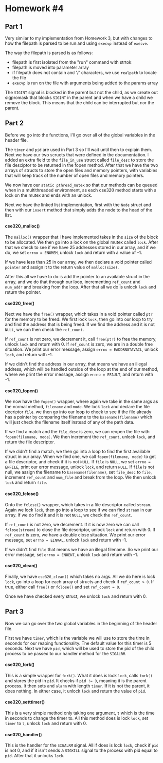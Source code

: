 # Homework #4

## Part 1

Very similar to my implementation from Homework 3, but with changes to how the filepath is parsed to be run and using `execvp` instead of `execve`.

The way the filepath is parsed is as follows:
- filepath is first isolated from the "run" command with strtok
- filepath is moved into parameter array
- if filepath does not contain and '/' characters, we use `realpath` to locate the file
- `execvp` is run on the file with arguments being added to the params array
	
The `SIGINT` signal is blocked in the parent but not the child, as we create out sigpromask that blocks `SIGINT` in the parent and when we have a child we remove the block. This means that the child can be interrupted but nor the parent.

## Part 2

Before we go into the functions, I'll go over all of the global variables in the header file.

The `timer` and `pid` are used in Part 3 so I'll wait until then to explain them.
Next we have our two scructs that were defined in the documentation. I added an extra field to the `file_in_use` struct called `file_desc` to store the file desciptor to be returned in the fopen method.
After that we have the two arrays of structs to store the open files and memory pointers, with variables that will keep track of the number of open files and memory pointers.

We now have our `static pthread_mutex` so that our methods can be queued when in a multithreaded environment, as each cse320 method starts with a lock on the mutex and ends with an unlock.

Next we have the linked list implementation, first with the `Node` struct and then with our `insert` method that simply adds the node to the head of the list.

#### cse320_malloc()

The `malloc()` wrapper that I have implemented takes in the `size` of the block to be allocated. We then go into a lock on the global mutex called `lock`. After that we check to see if we have 25 addresses stored in our array, and if we do, we set `errno = ENOMEM`, unlock `lock` and return with a value of -1. 
	
If we have less than 25 in our array, we then declare a void pointer called `pointer` and assign it to the return value of `malloc(size)`. 

After this all we have to do is add the pointer to an available struct in the array, and we do that through our loop, incrementing `ref_count` and `num_addr` and breaking from the loop. After that all we do is unlock `lock` and return the pointer.

#### cse320_free()

Next we have the `free()` wrapper, which takes in a void pointer called `ptr` for the memory to be freed. We first lock `lock`, then go into our loop to try and find the address that is being freed. If we find the address and it is not `NULL`, we can then check the `ref_count`.

If `ref_count` is not zero, we decrement it, call `free(ptr)` to free the memory, unlock `lock` and return with 0. 
If `ref_count` is zero, we are in a double free situation. We print our error message, assign `errno = EADDRNOTAVAIL`, unlock `lock`, and return with -1. 

If we didn't find the address in our array, that means we have an illegal address, which will be handled outside of the loop at the end of our method, where we print the error message, assign `errno = EFAULT`, and return with -1.
	
#### cse320_fopen()

We now have the `fopen()` wrapper, where again we take in the same args as the normal method, `filename` and `mode`. We lock `lock` and declare the file decriptor `file`. we then go into our loop to check to see if the file already has a pointer by comparing the filename to the `basename(filename)` which will just check the filename itself instead of any of the path data. 

If we find a match and the `file_desc` is zero, we can reopen the file with `fopen(filename, mode)`. We then increment the `ref_count`, unlock `lock`, and return the file descriptor.

If we didn't find a match, we then go into a loop to find the first available struct in our array. When we find one, we call `fopen(filename, mode)` to get a file descriptor, and check if it is not `NULL`.
If `file` is `NULL`, we set `errno = ENFILE`, print our error message, unlock `lock`, and return `NULL`.
If `file` is not null, we assign the filename to `basename(filename)`, set `file_desc` to `file`, increment `ref_count` and `num_file` and break from the loop. We then unlock `lock` and return `file`.

#### cse320_fclose()

Onto the `fclose()` wrapper, which takes in a file descriptor called `stream`. Again we lock `lock`, then go into a loop to see if we can find `stream` in our array. If we do find it and it is not `NULL`, we check the `ref_count`.

If `ref_count` is not zero, we decrement. If it is now zero we can call `fclose(stream)` to close the file descriptor, unlock `lock` and return with 0.
If `ref_count` is zero, we have a double close situation. We print our error message, set `errno = EINVAL`, unlock `lock` and return with -1.

If we didn't find `file` that means we have an illegal filename. So we print our error message, set `errno = ENOENT`, unlock `lock` and return with -1.

#### cse320_clean()

Finally, we have `cse320_clean()` which takes no args. All we do here is lock `lock`, go into a loop for each array of structs and check if `ref_count > 0`. If true, either call `free()` or `fclose()` and set `ref_count = 0`.

Once we have checked every struct, we unlock `lock` and return with 0.

## Part 3

Now we can go over the two global variables in the beginning of the header file.

First we have `timer`, which is the variable we will use to store the time in seconds for our reaping functionality. The default value for this timer is 5 seconds.
Next we have `pid`, which will be used to store the pid of the child process to be passed to our handler method for the `SIGALRM`.

#### cse320_fork()

This is a simple wrapper for `fork()`. What it does is lock `lock`, calls `fork()` and stores the pid in `pid`. It checks if `pid != 0`, meaning it is the parent process. It then sets and `alarm` with length `timer`. If it is not the parent, it does nothing. In either case, it unlock `lock` and return the value of `pid`.

#### cse320_setttimer()

This is a very simple method only taking one argument, `t` which is the time in seconds to change the timer to. All this method does is lock `lock`, set `timer` to `t`, unlock `lock` and return with 0.

#### cse320_handler()

This is the handler for the `SIGALRM` signal. All if does is lock `lock`, check if `pid` is not 0, and if it isn't sends a `SIGKILL` signal to the process with pid equal to `pid`. After that it unlocks `lock`.
